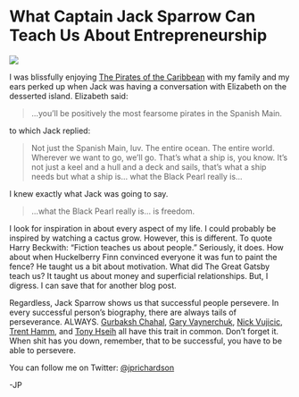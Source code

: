 <!--
id: 926952110
link: http://techneur.com/post/926952110/jack-sparrow-teach-us-about-entrepreneurship
slug: jack-sparrow-teach-us-about-entrepreneurship
date: Mon Aug 09 2010 07:57:44 GMT-0500 (CDT)
publish: 2010-08-09
tags: 
-->


What Captain Jack Sparrow Can Teach Us About Entrepreneurship
=============================================================

![](http://media.tumblr.com/tumblr_l5drdmN8QC1qzbc4f.jpg)

I was blissfully enjoying [The Pirates of
the Caribbean](http://en.wikipedia.org/wiki/Pirates_of_the_Caribbean)
with my family and my ears perked up when Jack was having a conversation
with Elizabeth on the desserted island. Elizabeth said:

> …you’ll be positively the most fearsome pirates in the Spanish Main.

to which Jack replied:

> Not just the Spanish Main, luv. The entire ocean. The entire world.
> Wherever we want to go, we’ll go. That’s what a ship is, you know.
> It’s not just a keel and a hull and a deck and sails, that’s what a
> ship needs but what a ship is… what the Black Pearl really is… 

I knew exactly what Jack was going to say.

> …what the Black Pearl really is… is freedom.

I look for inspiration in about every aspect of my life. I could
probably be inspired by watching a cactus grow. However, this is
different. To quote Harry Beckwith: “Fiction teaches us about people.”
Seriously, it does. How about when Huckelberry Finn convinced everyone
it was fun to paint the fence? He taught us a bit about motivation. What
did The Great Gatsby teach us? It taught us about money and superficial
relationships. But, I digress. I can save that for another blog post.

Regardless, Jack Sparrow shows us that successful people persevere. In
every successful person’s biography, there are always tails of
perseverance. ALWAYS. [Gurbaksh
Chahal](http://techneur.com/post/783919676/the-dream-gurbaksh-chahal), [Gary
Vaynerchuk](http://garyvaynerchuk.com/), [Nick
Vujicic](http://techneur.com/post/575667016/man-no-arms-no-legs-teach-success),
[Trent Hamm](http://thesimpledollar.com), and [Tony
Hseih](http://techneur.com/post/671778103/delivering-happiness-review)
all have this trait in common. Don’t forget it. When shit has you down,
remember, that to be successful, you have to be able to persevere.

You can follow me on Twitter:
[@jprichardson](http://twitter.com/jprichardson)

-JP

